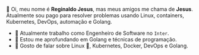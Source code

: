👋 Oi, meu nome é **Reginaldo Jesus**, mas meus amigos me chama de **Jesus**. Atualmente sou pago para resolver problemas usando Linux, containers, Kubernetes, DevOps, automação e Golang.

- 🚀 Atualmente trabalho como Engenheiro de Software no `Inter`.
- 🌱 Estou me aprofundando em Golang e técnicas de programação.
- 💬 Gosto de falar sobre Linux 🐧, Kubernetes, Docker, DevOps e Golang.

<!---
JesusRJ/JesusRJ is a ✨ special ✨ repository because its `README.md` (this file) appears on your GitHub profile.
You can click the Preview link to take a look at your changes.
--->

